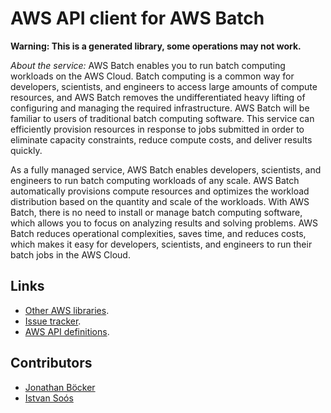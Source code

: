 # AWS API client for AWS Batch

**Warning: This is a generated library, some operations may not work.**

*About the service:*
AWS Batch enables you to run batch computing workloads on the AWS Cloud.
Batch computing is a common way for developers, scientists, and engineers to
access large amounts of compute resources, and AWS Batch removes the
undifferentiated heavy lifting of configuring and managing the required
infrastructure. AWS Batch will be familiar to users of traditional batch
computing software. This service can efficiently provision resources in
response to jobs submitted in order to eliminate capacity constraints,
reduce compute costs, and deliver results quickly.

As a fully managed service, AWS Batch enables developers, scientists, and
engineers to run batch computing workloads of any scale. AWS Batch
automatically provisions compute resources and optimizes the workload
distribution based on the quantity and scale of the workloads. With AWS
Batch, there is no need to install or manage batch computing software, which
allows you to focus on analyzing results and solving problems. AWS Batch
reduces operational complexities, saves time, and reduces costs, which makes
it easy for developers, scientists, and engineers to run their batch jobs in
the AWS Cloud.

## Links

- [Other AWS libraries](https://github.com/agilord/aws_client/tree/master/generated).
- [Issue tracker](https://github.com/agilord/aws_client/issues).
- [AWS API definitions](https://github.com/aws/aws-sdk-js/tree/master/apis).

## Contributors

- [Jonathan Böcker](https://github.com/Schwusch)
- [Istvan Soós](https://github.com/isoos)

